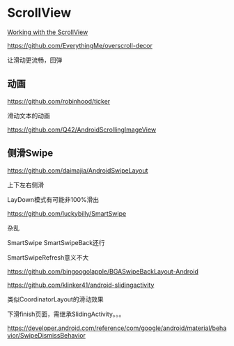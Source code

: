 # ScrollView

[Working with the ScrollView](https://guides.codepath.com/android/Working-with-the-ScrollView)



https://github.com/EverythingMe/overscroll-decor

让滑动更流畅，回弹



## 动画

https://github.com/robinhood/ticker

滑动文本的动画

https://github.com/Q42/AndroidScrollingImageView

## 侧滑Swipe

https://github.com/daimajia/AndroidSwipeLayout

上下左右侧滑

LayDown模式有可能非100%滑出

https://github.com/luckybilly/SmartSwipe

杂乱

SmartSwipe SmartSwipeBack还行

SmartSwipeRefresh意义不大

https://github.com/bingoogolapple/BGASwipeBackLayout-Android

https://github.com/klinker41/android-slidingactivity

类似CoordinatorLayout的滑动效果

下滑finish页面，需继承SlidingActivity。。。



https://developer.android.com/reference/com/google/android/material/behavior/SwipeDismissBehavior